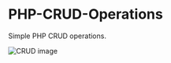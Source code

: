 # PHP-CRUD-Operations
Simple PHP CRUD operations.

![CRUD image](https://user-images.githubusercontent.com/119165550/276520689-aa4f4110-e7c2-4a7e-89cb-f3bff746c889.png)
